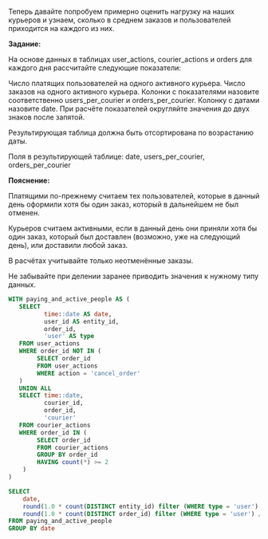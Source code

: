 Теперь давайте попробуем примерно оценить нагрузку на наших курьеров и узнаем, сколько в среднем заказов и пользователей приходится на каждого из них.

**Задание:**

На основе данных в таблицах user_actions, courier_actions и orders для каждого дня рассчитайте следующие показатели:

Число платящих пользователей на одного активного курьера.
Число заказов на одного активного курьера.
Колонки с показателями назовите соответственно users_per_courier и orders_per_courier. Колонку с датами назовите date. При расчёте показателей округляйте значения до двух знаков после запятой.

Результирующая таблица должна быть отсортирована по возрастанию даты.

Поля в результирующей таблице: date, users_per_courier, orders_per_courier

**Пояснение:**

Платящими по-прежнему считаем тех пользователей, которые в данный день оформили хотя бы один заказ, который в дальнейшем не был отменен.

Курьеров считаем активными, если в данный день они приняли хотя бы один заказ, который был доставлен (возможно, уже на следующий день), или доставили любой заказ.

В расчётах учитывайте только неотменённые заказы. 

Не забывайте при делении заранее приводить значения к нужному типу данных.
```sql
WITH paying_and_active_people AS (
   SELECT 
          time::date AS date,
          user_id AS entity_id,
          order_id,
          'user' AS type
   FROM user_actions
   WHERE order_id NOT IN (
        SELECT order_id
        FROM user_actions
        WHERE action = 'cancel_order'
   )
   UNION ALL 
   SELECT time::date,
          courier_id,
          order_id,
          'courier'
   FROM courier_actions
   WHERE order_id IN (
        SELECT order_id
        FROM courier_actions
        GROUP BY order_id
        HAVING count(*) >= 2
    )
)

SELECT 
    date, 
    round(1.0 * count(DISTINCT entity_id) filter (WHERE type = 'user') / count(DISTINCT entity_id) filter (WHERE type = 'courier'), 2) AS users_per_courier,
    round(1.0 * count(DISTINCT order_id) filter (WHERE type = 'user') / count(DISTINCT entity_id) filter (WHERE type = 'courier'), 2) as orders_per_courier
FROM paying_and_active_people
GROUP BY date
```
